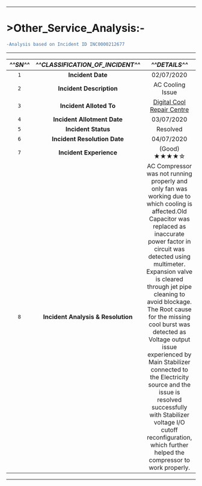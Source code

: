 -----
 # >**Other_Service_Analysis:-**
```diff
-Analysis based on Incident ID INC0000212677
```
-----

|***^^SN^^***| ***^^CLASSIFICATION_OF_INCIDENT^^***  |    ***^^DETAILS^^***  |
| :---: | :------: | :-----: |
|`1`|**Incident Date**                  |               02/07/2020                             |
|`2`|**Incident Description**           |              AC Cooling Issue                        |
|`3`|**Incident Alloted To**            |  [Digital Cool Repair Centre](https://digital-cool-katihar.business.site/)|
|`4`|**Incident Allotment Date**        |               03/07/2020                             |
|`5`|**Incident Status**                |                 Resolved                             |
|`6`|**Incident Resolution Date**       |                04/07/2020                            |
|`7`|**Incident Experience**            |                  (Good)    ★★★★☆                  |        
|`8`|**Incident Analysis & Resolution** |AC Compressor was not running properly and only fan was working due to which cooling is affected.Old Capacitor was replaced as inaccurate power factor in circuit was detected using multimeter. Expansion valve is cleared through jet pipe cleaning to avoid blockage. The Root cause for the missing cool burst was detected as Voltage output issue experienced by Main Stabilizer connected to the Electricity source and the issue is resolved successfully with Stabilizer voltage I/O cutoff reconfiguration, which further helped the compressor to work properly.|

****
